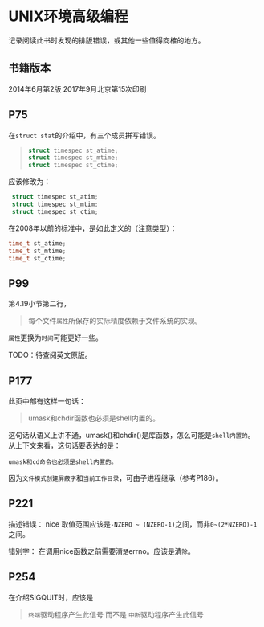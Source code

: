 # UNIX环境高级编程

记录阅读此书时发现的排版错误，或其他一些值得商榷的地方。



## 书籍版本

2014年6月第2版
2017年9月北京第15次印刷

## P75

在`struct stat`的介绍中，有三个成员拼写错误。


>```c
> struct timespec st_atime;
> struct timespec st_mtime;
> struct timespec st_ctime;
>```

应该修改为：
```c
 struct timespec st_atim;
 struct timespec st_mtim;
 struct timespec st_ctim;
```

在2008年以前的标准中，是如此定义的（注意类型）：
```c
time_t st_atime;
time_t st_mtime;
time_t st_ctime;
```

## P99

第4.19小节第二行，
> 每个文件`属性`所保存的实际精度依赖于文件系统的实现。

`属性`更换为`时间`可能更好一些。

TODO：待查阅英文原版。

## P177

此页中部有这样一句话：
> umask和chdir函数也必须是shell内置的。

这句话从语义上讲不通，umask()和chdir()是库函数，怎么可能是`shell内置的`。从上下文来看，这句话要表达的是：
```
umask和cd命令也必须是shell内置的。
```
因为`文件模式创建屏蔽字`和`当前工作目录`，可由子进程继承（参考P186）。

## P221

描述错误：
nice 取值范围应该是`-NZERO ~ (NZERO-1)`之间，而非`0~(2*NZERO)-1`之间。

错别字：
在调用nice函数之前需要清`楚`errno。应该是清`除`。

## P254

在介绍SIGQUIT时，应该是
> `终端`驱动程序产生此信号
而不是
> `中断`驱动程序产生此信号